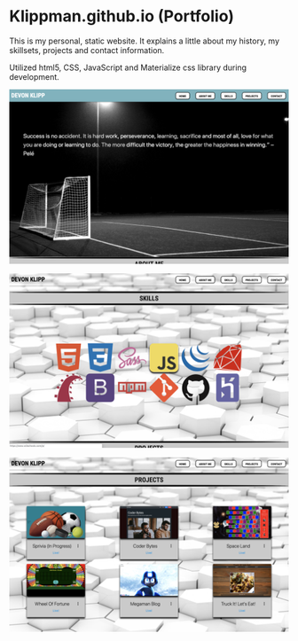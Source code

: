 # Klippman.github.io (Portfolio)

This is my personal, static website. It explains a little about my history, my skillsets, projects and contact information.

Utilized html5, CSS, JavaScript and Materialize css library during development.

![Window Settings](./images/portfolio.png)


![Window Settings](./images/portfolio2.png)


![Window Settings](./images/portfolio3.png)
